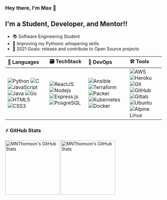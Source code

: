 ### Hey there, I'm Max 👋

## I'm a Student, Developer, and Mentor!!

- 📚 Software Engineering Student
- 🐍 Improving my Pythonic whispering skills
- 🥅 2021 Goals: release and contribute to Open Source projects

| 📝 Languages | 🗃️ TechStack | 🚀 DevOps | 🛠️ Tools |
|:-------------|:--------------|:-----------|:---------|
| ![Python](https://img.shields.io/badge/-Python-black?style=flat-square&logo=python) ![C](https://img.shields.io/badge/-C-black?style=flat-square&logo=c) ![JavaScript](https://img.shields.io/badge/-JavaScript-black?style=flat-square&logo=javascript) ![Java](https://img.shields.io/badge/-Java-black?style=flat-square&logo=java) ![Go](https://img.shields.io/badge/-Go-black?style=flat-square&logo=go) ![HTML5](https://img.shields.io/badge/-HTML5-black?style=flat-square&logo=html5&logoColor=white) ![CSS3](https://img.shields.io/badge/-CSS3-black?style=flat-square&logo=css3) |  ![ReactJS](https://img.shields.io/badge/-ReactJS-black?style=flat-square&logo=react) ![Nodejs](https://img.shields.io/badge/-Nodejs-black?style=flat-square&logo=Node.js) ![Express.js](https://img.shields.io/badge/-Express-black?style=flat-square&logo=express) ![PosgreSQL](https://img.shields.io/badge/-PosgreSQL-black?style=flat-square&logo=postgresql) | ![Ansible](https://img.shields.io/badge/-Ansible-black?style=flat-square&logo=ansible) ![Terraform](https://img.shields.io/badge/-Terraform-black?style=flat-square&logo=terraform) ![Packer](https://img.shields.io/badge/-Packer-black?style=flat-square&logo=packer) ![Kubernetes](https://img.shields.io/badge/-Kubernetes-black?style=flat-square&logo=kubernetes) ![Docker](https://img.shields.io/badge/-Docker-black?style=flat-square&logo=docker) | ![AWS](https://img.shields.io/badge/-AWS-black?style=flat-square&logo=amazonaws) ![Heroku](https://img.shields.io/badge/-Heroku-black?style=flat-square&logo=heroku) ![Git](https://img.shields.io/badge/-Git-black?style=flat-square&logo=git) ![GitHub](https://img.shields.io/badge/-GitHub-black?style=flat-square&logo=github) ![Gitlab](https://img.shields.io/badge/-Gitlab-black?style=flat-square&logo=gitlab) ![Ubuntu](https://img.shields.io/badge/-Ubuntu-black?style=flat-square&logo=ubuntu) ![Alpine Linux](https://img.shields.io/badge/-Alpine_Linux-black?style=flat-square&logo=alpinelinux) |

### ⚡ GitHub Stats
<p align="left">
  <img align="center" height="175" alt="MNThomson's GitHub Stats" src="https://github-readme-stats.vercel.app/api?username=MNThomson&theme=github_dark&show_icons=true&count_private=true" />

  <img align="center" height="175" alt="MNThomson's GitHub Stats" src="https://github-readme-stats.vercel.app/api/top-langs/?username=MNThomson&layout=compact&theme=github_dark" />
</p>
